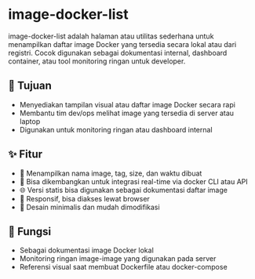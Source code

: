 # image-docker-list

image-docker-list adalah halaman atau utilitas sederhana untuk menampilkan daftar image Docker yang tersedia secara lokal atau dari registri. Cocok digunakan sebagai dokumentasi internal, dashboard container, atau tool monitoring ringan untuk developer.

## 🎯 Tujuan

- Menyediakan tampilan visual atau daftar image Docker secara rapi
- Membantu tim dev/ops melihat image yang tersedia di server atau laptop
- Digunakan untuk monitoring ringan atau dashboard internal

## ✨ Fitur

- 🐳 Menampilkan nama image, tag, size, dan waktu dibuat
- 🔄 Bisa dikembangkan untuk integrasi real-time via docker CLI atau API
- 🌐 Versi statis bisa digunakan sebagai dokumentasi daftar image
- 📱 Responsif, bisa diakses lewat browser
- 🎨 Desain minimalis dan mudah dimodifikasi

## 🔧 Fungsi

- Sebagai dokumentasi image Docker lokal
- Monitoring ringan image-image yang digunakan pada server
- Referensi visual saat membuat Dockerfile atau docker-compose
